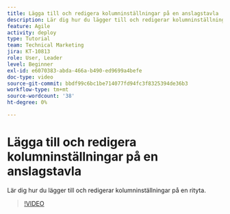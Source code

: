```yaml
---
title: Lägga till och redigera kolumninställningar på en anslagstavla
description: Lär dig hur du lägger till och redigerar kolumninställningar på en rityta.
feature: Agile
activity: deploy
type: Tutorial
team: Technical Marketing
jira: KT-10813
role: User, Leader
level: Beginner
exl-id: e6070383-abda-466a-b490-ed9699a4befe
doc-type: video
source-git-commit: bbdf99c6bc1be714077fd94fc3f8325394de36b3
workflow-type: tm+mt
source-wordcount: '38'
ht-degree: 0%

---
```


# Lägga till och redigera kolumninställningar på en anslagstavla

Lär dig hur du lägger till och redigerar kolumninställningar på en rityta.

>[!VIDEO](https://video.tv.adobe.com/v/3428955/?quality=12&learn=on&enablevpops=1&captions=swe)
